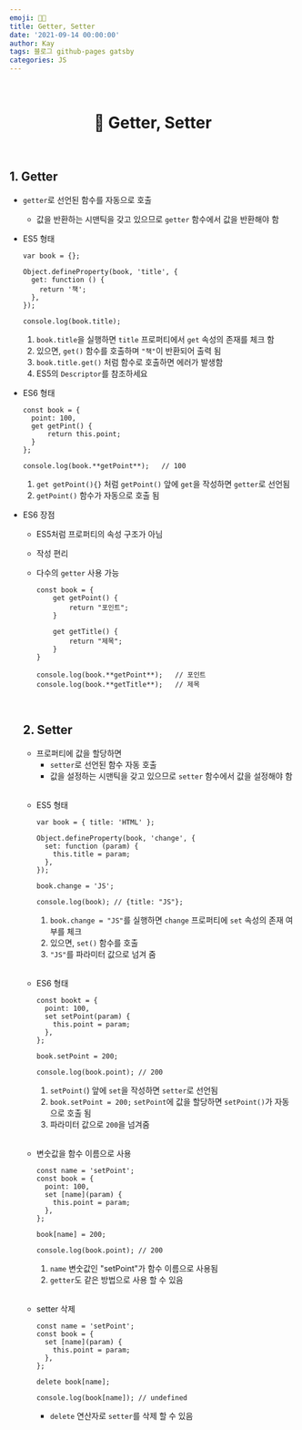 ```yaml
---
emoji: 👨‍💻
title: Getter, Setter
date: '2021-09-14 00:00:00'
author: Kay
tags: 블로그 github-pages gatsby
categories: JS
---
```


<br>

<h1 align="center">
  👋  Getter, Setter
</h1>

<br>

## 1. Getter

- `getter`로 선언된 함수를 자동으로 호출
  - 값을 반환하는 시맨틱을 갖고 있으므로 `getter` 함수에서 값을 반환해야 함
- ES5 형태

  ```tsx
  var book = {};

  Object.defineProperty(book, 'title', {
    get: function () {
      return '책';
    },
  });

  console.log(book.title);
  ```

  1. `book.title`을 실행하면 `title` 프로퍼티에서 `get` 속성의 존재를 체크 함
  2. 있으면, `get()` 함수를 호출하며 `"책"`이 반환되어 출력 됨
  3. `book.title.get()` 처럼 함수로 호출하면 에러가 발생함
  4. ES5의 `Descriptor`를 참조하세요

- ES6 형태

  ```tsx
  const book = {
  	point: 100,
  	get getPint() {
  		return this.point;
  	}
  };

  console.log(book.**getPoint**);   // 100
  ```

  1. `get getPoint(){}` 처럼 `getPoint()` 앞에 `get`을 작성하면 `getter`로 선언됨
  2. `getPoint()` 함수가 자동으로 호출 됨

- ES6 장점

  - ES5처럼 프로퍼티의 속성 구조가 아님
  - 작성 편리
  - 다수의 `getter` 사용 가능

    ```tsx
    const book = {
    	get getPoint() {
    		return "포인트";
    	}

    	get getTitle() {
    		return "제목";
    	}
    }

    console.log(book.**getPoint**);   // 포인트
    console.log(book.**getTitle**);   // 제목
    ```

  <br>

  ## 2. Setter

  - 프로퍼티에 값을 할당하면
    - `setter`로 선언된 함수 자동 호출
    - 값을 설정하는 시맨틱을 갖고 있으므로 `setter` 함수에서 값을 설정해야 함

  <br>

  - ES5 형태

    ```tsx
    var book = { title: 'HTML' };

    Object.defineProperty(book, 'change', {
      set: function (param) {
        this.title = param;
      },
    });

    book.change = 'JS';

    console.log(book); // {title: "JS"};
    ```

    1. `book.change = "JS"`를 실행하면 `change` 프로퍼티에 `set` 속성의 존재 여부를 체크
    2. 있으면, `set()` 함수를 호출
    3. `"JS"`를 파라미터 값으로 넘겨 줌

  <br>

  - ES6 형태

    ```tsx
    const bookt = {
      point: 100,
      set setPoint(param) {
        this.point = param;
      },
    };

    book.setPoint = 200;

    console.log(book.point); // 200
    ```

    1. `setPoint(`) 앞에 `set`을 작성하면 `setter`로 선언됨
    2. `book.setPoint = 200;` `setPoint`에 값을 할당하면 `setPoint()`가 자동으로 호출 됨
    3. 파라미터 값으로 `200`을 넘겨줌

  <br>

  - 변숫값을 함수 이름으로 사용

    ```tsx
    const name = 'setPoint';
    const book = {
      point: 100,
      set [name](param) {
        this.point = param;
      },
    };

    book[name] = 200;

    console.log(book.point); // 200
    ```

    1. `name` 변숫값인 "setPoint"가 함수 이름으로 사용됨
    2. `getter`도 같은 방법으로 사용 할 수 있음

  <br>

  - setter 삭제

    ```tsx
    const name = 'setPoint';
    const book = {
      set [name](param) {
        this.point = param;
      },
    };

    delete book[name];

    console.log(book[name]); // undefined
    ```

    - `delete` 연산자로 `setter`를 삭제 할 수 있음

```toc

```
